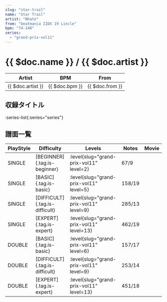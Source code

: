 ```yaml
---
slug: "star-trail"
name: "Star Trail"
artist: "Nhato"
from: "beatmania IIDX 19 Lincle"
bpm: "74-148"
series:
  - "grand-prix-vol11"
---
```


# {{ $doc.name }} / {{ $doc.artist }}

|Artist|BPM|From|
|------|---|----|
|{{ $doc.artist }}|{{ $doc.bpm }}|{{ $doc.from }}|

## 収録タイトル

:series-list{:series="series"}

## 譜面一覧

|PlayStyle|Difficulty|Levels|Notes|Movie|
|---------|----------|------|-----|-----|
|SINGLE|[BEGINNER]{.tag.is-beginner}|<div class="field is-grouped is-grouped-multiline"> :level{slug="grand-prix-vol11" level=2}</div>|67/9||
|SINGLE|[BASIC]{.tag.is-basic}|<div class="field is-grouped is-grouped-multiline"> :level{slug="grand-prix-vol11" level=5}</div>|158/19||
|SINGLE|[DIFFICULT]{.tag.is-difficult}|<div class="field is-grouped is-grouped-multiline"> :level{slug="grand-prix-vol11" level=9}</div>|285/13||
|SINGLE|[EXPERT]{.tag.is-expert}|<div class="field is-grouped is-grouped-multiline"> :level{slug="grand-prix-vol11" level=13}</div>|462/19||
|DOUBLE|[BASIC]{.tag.is-basic}|<div class="field is-grouped is-grouped-multiline"> :level{slug="grand-prix-vol11" level=6}</div>|157/17||
|DOUBLE|[DIFFICULT]{.tag.is-difficult}|<div class="field is-grouped is-grouped-multiline"> :level{slug="grand-prix-vol11" level=9}</div>|253/14||
|DOUBLE|[EXPERT]{.tag.is-expert}|<div class="field is-grouped is-grouped-multiline"> :level{slug="grand-prix-vol11" level=13}</div>|451/18||
